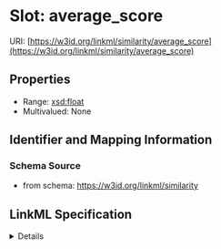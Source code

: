 # Slot: average_score

URI: [https://w3id.org/linkml/similarity/average_score](https://w3id.org/linkml/similarity/average_score)



<!-- no inheritance hierarchy -->




## Properties

* Range: [xsd:float](http://www.w3.org/2001/XMLSchema#float)
* Multivalued: None







## Identifier and Mapping Information







### Schema Source


* from schema: https://w3id.org/linkml/similarity




## LinkML Specification

<details>
```yaml
name: average_score
from_schema: https://w3id.org/linkml/similarity
rank: 1000
alias: average_score
domain_of:
- TermSetPairwiseSimilarity
range: float

```
</details>
